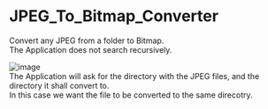 # JPEG_To_Bitmap_Converter
Convert any JPEG from a folder to Bitmap. <br />
The Application does not search recursively.

![image](https://github.com/Aragonsson/JPEG_To_Bitmap_Converter/assets/89126715/28677a31-d996-4f90-8da4-60c6e9b03651) <br />
The Application will ask for the directory with the JPEG files, and the directory it shall convert to. <br />
In this case we want the file to be converted to the same direcotry.
